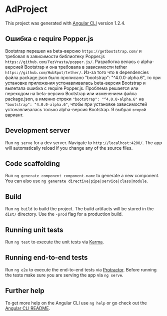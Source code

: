 # AdProject

This project was generated with [Angular CLI](https://github.com/angular/angular-cli) version 1.2.4.

## Ошибка с require Popper.js

Bootstrap перешел на beta-версию `https://getbootstrap.com/` и требовал в зависимости библиотеку Popper.js `https://github.com/FezVrasta/popper.js/`. Разработка велась c alpha-версией Bootstrap и она требовала в зависимости tether `https://github.com/HubSpot/tether/`. Из-за того что в dependencies файла package.json было прописано "bootstrap": "^4.0.0-alpha.6", то при установке приложения устонавливалась beta-версия Bootstrap и вылетала ошибка с require Popper.js.
Проблема решается или переходом на beta-версию Bootstrap или изменением файла package.json, а именно строки `"bootstrap": "^4.0.0-alpha.6"` на `"bootstrap": "4.0.0-alpha.6"`, чтобы при установке зависимостей устонавливалась только alpha-версия Bootstrap. Я выбрал `второй` вариант.

## Development server

Run `ng serve` for a dev server. Navigate to `http://localhost:4200/`. The app will automatically reload if you change any of the source files.

## Code scaffolding

Run `ng generate component component-name` to generate a new component. You can also use `ng generate directive|pipe|service|class|module`.

## Build

Run `ng build` to build the project. The build artifacts will be stored in the `dist/` directory. Use the `-prod` flag for a production build.

## Running unit tests

Run `ng test` to execute the unit tests via [Karma](https://karma-runner.github.io).

## Running end-to-end tests

Run `ng e2e` to execute the end-to-end tests via [Protractor](http://www.protractortest.org/).
Before running the tests make sure you are serving the app via `ng serve`.

## Further help

To get more help on the Angular CLI use `ng help` or go check out the [Angular CLI README](https://github.com/angular/angular-cli/blob/master/README.md).
